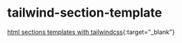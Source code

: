 # tailwind-section-template

[html sections templates with tailwindcss](https://gsvhr.github.io/tailwind-section-template/ "Online demo"){:target="_blank"}